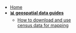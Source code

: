 - [Home](/ "Data Guides") 
- **[📊 geospatial data guides](/guides/gis-guides/)**
  - [How to download and use <br> census data for mapping](/guides/data-guides/find-census-data.md "Clip data by extent")
